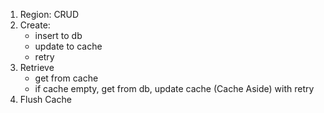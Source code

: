 

1. Region: CRUD
2. Create:
    - insert to db
    - update to cache
    - retry
3. Retrieve
    - get from cache
    - if cache empty, get from db, update cache (Cache Aside) with retry
4. Flush Cache
